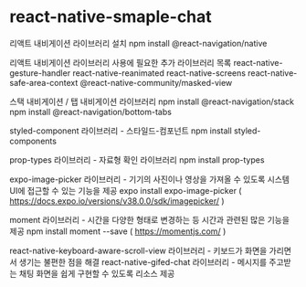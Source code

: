 # react-native-smaple-chat

리액트 내비게이션 라이브러리 설치
npm install @react-navigation/native


리액트 내비게이션 라이브러리 사용에 필요한 추가 라이브러리 목록
react-native-gesture-handler
react-native-reanimated
react-native-screens
react-native-safe-area-context
@react-native-community/masked-view

 

스택 내비게이션 / 탭 내비게이션 라이브러리
npm install @react-navigation/stack
npm install @react-navigation/bottom-tabs
 
styled-component 라이브러리 - 스타일드-컴포넌트
npm install styled-components


prop-types 라이브러리 - 자료형 확인 라이브러리
npm install prop-types

expo-image-picker 라이브러리 - 기기의 사진이나 영상을 가져올 수 있도록 시스템 UI에 접근할 수 있는 기능을 제공
expo install expo-image-picker
( https://docs.expo.io/versions/v38.0.0/sdk/imagepicker/ )

moment 라이브러리 - 시간을 다양한 형태로 변경하는 등 시간과 관련된 많은 기능을 제공
npm install moment --save
( https://momentjs.com/ )

 
react-native-keyboard-aware-scroll-view 라이브러리 - 키보드가 화면을 가리면서 생기는 불편한 점을 해결
react-native-gifed-chat 라이브러리 - 메시지를 주고받는 채팅 화면을 쉽게 구현할 수 있도록 리소스 제공
